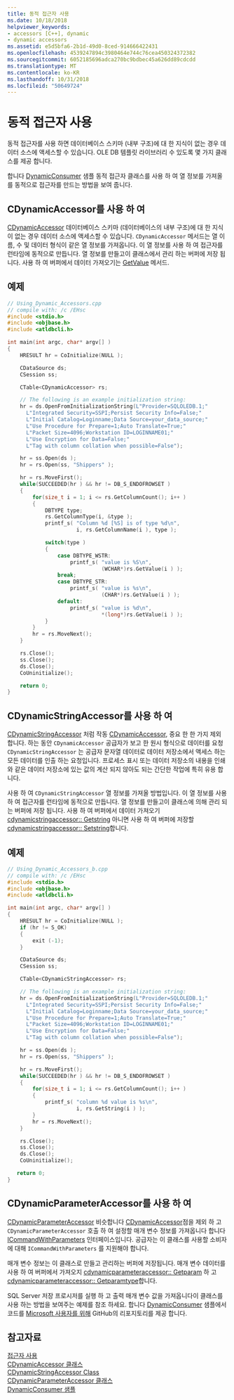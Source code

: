 ```yaml
---
title: 동적 접근자 사용
ms.date: 10/18/2018
helpviewer_keywords:
- accessors [C++], dynamic
- dynamic accessors
ms.assetid: e5d5bfa6-2b1d-49d0-8ced-914666422431
ms.openlocfilehash: 4539247894c3980464e744c76cea450324372382
ms.sourcegitcommit: 6052185696adca270bc9bdbec45a626dd89cdcdd
ms.translationtype: MT
ms.contentlocale: ko-KR
ms.lasthandoff: 10/31/2018
ms.locfileid: "50649724"
---
```

# <a name="using-dynamic-accessors"></a>동적 접근자 사용

동적 접근자를 사용 하면 데이터베이스 스키마 (내부 구조)에 대 한 지식이 없는 경우 데이터 소스에 액세스할 수 있습니다. OLE DB 템플릿 라이브러리 수 있도록 몇 가지 클래스를 제공 합니다.

합니다 [DynamicConsumer](https://github.com/Microsoft/VCSamples/tree/master/VC2008Samples/ATL/OLEDB/Consumer/DynamicConsumer) 샘플 동적 접근자 클래스를 사용 하 여 열 정보를 가져올를 동적으로 접근자를 만드는 방법을 보여 줍니다.

## <a name="using-cdynamicaccessor"></a>CDynamicAccessor를 사용 하 여

[CDynamicAccessor](../../data/oledb/cdynamicaccessor-class.md) 데이터베이스 스키마 (데이터베이스의 내부 구조)에 대 한 지식이 없는 경우 데이터 소스에 액세스할 수 있습니다. `CDynamicAccessor` 메서드는 열 이름, 수 및 데이터 형식이 같은 열 정보를 가져옵니다. 이 열 정보를 사용 하 여 접근자를 런타임에 동적으로 만듭니다. 열 정보를 만들고이 클래스에서 관리 하는 버퍼에 저장 됩니다. 사용 하 여 버퍼에서 데이터 가져오기는 [GetValue](../../data/oledb/cdynamicaccessor-getvalue.md) 메서드.

## <a name="example"></a>예제

```cpp
// Using_Dynamic_Accessors.cpp
// compile with: /c /EHsc
#include <stdio.h>
#include <objbase.h>
#include <atldbcli.h>

int main(int argc, char* argv[] )
{
    HRESULT hr = CoInitialize(NULL );

    CDataSource ds;
    CSession ss;

    CTable<CDynamicAccessor> rs;

    // The following is an example initialization string:
    hr = ds.OpenFromInitializationString(L"Provider=SQLOLEDB.1;"
      L"Integrated Security=SSPI;Persist Security Info=False;"
      L"Initial Catalog=Loginname;Data Source=your_data_source;"
      L"Use Procedure for Prepare=1;Auto Translate=True;"
      L"Packet Size=4096;Workstation ID=LOGINNAME01;"
      L"Use Encryption for Data=False;"
      L"Tag with column collation when possible=False");

    hr = ss.Open(ds );
    hr = rs.Open(ss, "Shippers" );

    hr = rs.MoveFirst();
    while(SUCCEEDED(hr ) && hr != DB_S_ENDOFROWSET )
    {
        for(size_t i = 1; i <= rs.GetColumnCount(); i++ )
        {
            DBTYPE type;
            rs.GetColumnType(i, &type );
            printf_s( "Column %d [%S] is of type %d\n",
                      i, rs.GetColumnName(i ), type );

            switch(type )
            {
                case DBTYPE_WSTR:
                    printf_s( "value is %S\n",
                              (WCHAR*)rs.GetValue(i ) );
                break;
                case DBTYPE_STR:
                    printf_s( "value is %s\n",
                              (CHAR*)rs.GetValue(i ) );
                default:
                    printf_s( "value is %d\n",
                              *(long*)rs.GetValue(i ) );
            }
        }
        hr = rs.MoveNext();
    }

    rs.Close();
    ss.Close();
    ds.Close();
    CoUninitialize();

    return 0;
}
```

## <a name="using-cdynamicstringaccessor"></a>CDynamicStringAccessor를 사용 하 여

[CDynamicStringAccessor](../../data/oledb/cdynamicstringaccessor-class.md) 처럼 작동 [CDynamicAccessor](../../data/oledb/cdynamicaccessor-class.md), 중요 한 한 가지 제외 합니다. 하는 동안 `CDynamicAccessor` 공급자가 보고 한 원시 형식으로 데이터를 요청 `CDynamicStringAccessor` 는 공급자 문자열 데이터로 데이터 저장소에서 액세스 하는 모든 데이터를 인출 하는 요청입니다. 프로세스 표시 또는 데이터 저장소의 내용을 인쇄와 같은 데이터 저장소에 있는 값의 계산 되지 않아도 되는 간단한 작업에 특히 유용 합니다.

사용 하 여 `CDynamicStringAccessor` 열 정보를 가져올 방법입니다. 이 열 정보를 사용 하 여 접근자를 런타임에 동적으로 만듭니다. 열 정보를 만들고이 클래스에 의해 관리 되는 버퍼에 저장 됩니다. 사용 하 여 버퍼에서 데이터 가져오기 [cdynamicstringaccessor:: Getstring](../../data/oledb/cdynamicstringaccessor-getstring.md) 아니면 사용 하 여 버퍼에 저장할 [cdynamicstringaccessor:: Setstring](../../data/oledb/cdynamicstringaccessor-setstring.md)합니다.

## <a name="example"></a>예제

```cpp
// Using_Dynamic_Accessors_b.cpp
// compile with: /c /EHsc
#include <stdio.h>
#include <objbase.h>
#include <atldbcli.h>

int main(int argc, char* argv[] )
{
    HRESULT hr = CoInitialize(NULL );
    if (hr != S_OK)
    {
        exit (-1);
    }

    CDataSource ds;
    CSession ss;

    CTable<CDynamicStringAccessor> rs;

    // The following is an example initialization string:
    hr = ds.OpenFromInitializationString(L"Provider=SQLOLEDB.1;"
      L"Integrated Security=SSPI;Persist Security Info=False;"
      L"Initial Catalog=Loginname;Data Source=your_data_source;"
      L"Use Procedure for Prepare=1;Auto Translate=True;"
      L"Packet Size=4096;Workstation ID=LOGINNAME01;"
      L"Use Encryption for Data=False;"
      L"Tag with column collation when possible=False");

    hr = ss.Open(ds );
    hr = rs.Open(ss, "Shippers" );

    hr = rs.MoveFirst();
    while(SUCCEEDED(hr ) && hr != DB_S_ENDOFROWSET )
    {
        for(size_t i = 1; i <= rs.GetColumnCount(); i++ )
        {
            printf_s( "column %d value is %s\n",
                      i, rs.GetString(i ) );
        }
        hr = rs.MoveNext();
    }

    rs.Close();
    ss.Close();
    ds.Close();
    CoUninitialize();

   return 0;
}
```

## <a name="using-cdynamicparameteraccessor"></a>CDynamicParameterAccessor를 사용 하 여

[CDynamicParameterAccessor](../../data/oledb/cdynamicparameteraccessor-class.md) 비슷합니다 [CDynamicAccessor](../../data/oledb/cdynamicaccessor-class.md)점을 제외 하 고 `CDynamicParameterAccessor` 호출 하 여 설정할 매개 변수 정보를 가져옵니다 합니다 [ICommandWithParameters](/sql/relational-databases/native-client-ole-db-interfaces/icommandwithparameters) 인터페이스입니다. 공급자는 이 클래스를 사용할 소비자에 대해 `ICommandWithParameters` 를 지원해야 합니다.

매개 변수 정보는 이 클래스로 만들고 관리하는 버퍼에 저장됩니다. 매개 변수 데이터를 사용 하 여 버퍼에서 가져오지 [cdynamicparameteraccessor:: Getparam](../../data/oledb/cdynamicparameteraccessor-getparam.md) 하 고 [cdynamicparameteraccessor:: Getparamtype](../../data/oledb/cdynamicparameteraccessor-getparamtype.md)합니다.

SQL Server 저장 프로시저를 실행 하 고 출력 매개 변수 값을 가져옵니다이 클래스를 사용 하는 방법을 보여주는 예제를 참조 하세요. 합니다 [DynamicConsumer](https://github.com/Microsoft/VCSamples/tree/master/VC2008Samples/ATL/OLEDB/Consumer/DynamicConsumer) 샘플에서 코드를 [Microsoft 사용자를 위해](https://github.com/Microsoft/VCSamples) GitHub의 리포지토리를 제공 합니다.

## <a name="see-also"></a>참고자료

[접근자 사용](../../data/oledb/using-accessors.md)<br/>
[CDynamicAccessor 클래스](../../data/oledb/cdynamicaccessor-class.md)<br/>
[CDynamicStringAccessor Class](../../data/oledb/cdynamicstringaccessor-class.md)<br/>
[CDynamicParameterAccessor 클래스](../../data/oledb/cdynamicparameteraccessor-class.md)<br/>
[DynamicConsumer 샘플](https://github.com/Microsoft/VCSamples/tree/master/VC2008Samples/ATL/OLEDB/Consumer/DynamicConsumer)
